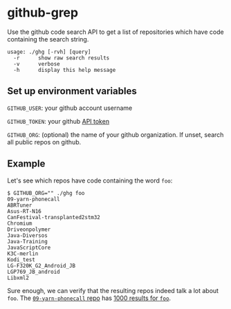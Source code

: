 # github-grep

Use the github code search API to get a list of repositories which have code containing the search string.

```
usage: ./ghg [-rvh] [query]
  -r      show raw search results
  -v      verbose
  -h      display this help message
```

## Set up environment variables

`GITHUB_USER`: your github account username

`GITHUB_TOKEN`: your github [API token](https://help.github.com/en/github/authenticating-to-github/creating-a-personal-access-token-for-the-command-line)

`GITHUB_ORG`: (optional) the name of your github organization. If unset, search all public repos on github.

## Example

Let's see which repos have code containing the word `foo`:

```
$ GITHUB_ORG="" ./ghg foo
09-yarn-phonecall
ABRTuner
Asus-RT-N16
CanFestival-transplanted2stm32
Chromium
Driveonpolymer
Java-Diversos
Java-Training
JavaScriptCore
K3C-merlin
Kodi_test
LG-F320K_G2_Android_JB
LGP769_JB_android
Libxml2
```

Sure enough, we can verify that the resulting repos indeed talk a lot about `foo`. The [`09-yarn-phonecall` repo](https://github.com/techstormteam/09-yarn-phonecall) has [1000 results for `foo`](https://github.com/techstormteam/09-yarn-phonecall/search?q=foo&type=Code).

